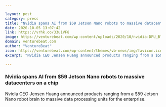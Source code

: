 ```yaml
---

layout: post
category: press
title: "Nvidia spans AI from $59 Jetson Nano robots to massive datacenters on a chip"
date: 2020-10-05 13:07:42
link: https://vrhk.co/33u1VF8
image: https://venturebeat.com/wp-content/uploads/2020/10/nvidia-DPU_BlueField-2X.jpg?w=1200&strip=all
domain: venturebeat.com
author: "VentureBeat"
icon: https://venturebeat.com/wp-content/themes/vb-news/img/favicon.ico
excerpt: "Nvidia CEO Jensen Huang announced products ranging from a $59 Jetson Nano robot brain to massive data processing units for the enterprise."

---
```


### Nvidia spans AI from $59 Jetson Nano robots to massive datacenters on a chip

Nvidia CEO Jensen Huang announced products ranging from a $59 Jetson Nano robot brain to massive data processing units for the enterprise.